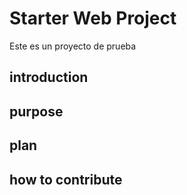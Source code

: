# Starter Web Project 

Este es un proyecto de prueba 

## introduction  

## purpose 

## plan 

## how to contribute 
